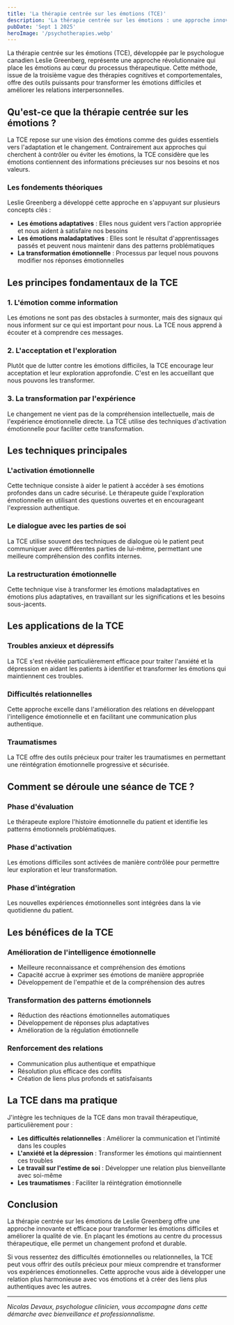 ```yaml
---
title: 'La thérapie centrée sur les émotions (TCE)'
description: 'La thérapie centrée sur les émotions : une approche innovante pour transformer les émotions difficiles.'
pubDate: 'Sept 1 2025'
heroImage: '/psychotherapies.webp'
---
```


La thérapie centrée sur les émotions (TCE), développée par le psychologue canadien Leslie Greenberg, représente une approche révolutionnaire qui place les émotions au cœur du processus thérapeutique. Cette méthode, issue de la troisième vague des thérapies cognitives et comportementales, offre des outils puissants pour transformer les émotions difficiles et améliorer les relations interpersonnelles.

## Qu'est-ce que la thérapie centrée sur les émotions ?

La TCE repose sur une vision des émotions comme des guides essentiels vers l'adaptation et le changement. Contrairement aux approches qui cherchent à contrôler ou éviter les émotions, la TCE considère que les émotions contiennent des informations précieuses sur nos besoins et nos valeurs.

### Les fondements théoriques

Leslie Greenberg a développé cette approche en s'appuyant sur plusieurs concepts clés :

- **Les émotions adaptatives** : Elles nous guident vers l'action appropriée et nous aident à satisfaire nos besoins
- **Les émotions maladaptatives** : Elles sont le résultat d'apprentissages passés et peuvent nous maintenir dans des patterns problématiques
- **La transformation émotionnelle** : Processus par lequel nous pouvons modifier nos réponses émotionnelles

## Les principes fondamentaux de la TCE

### 1. L'émotion comme information
Les émotions ne sont pas des obstacles à surmonter, mais des signaux qui nous informent sur ce qui est important pour nous. La TCE nous apprend à écouter et à comprendre ces messages.

### 2. L'acceptation et l'exploration
Plutôt que de lutter contre les émotions difficiles, la TCE encourage leur acceptation et leur exploration approfondie. C'est en les accueillant que nous pouvons les transformer.

### 3. La transformation par l'expérience
Le changement ne vient pas de la compréhension intellectuelle, mais de l'expérience émotionnelle directe. La TCE utilise des techniques d'activation émotionnelle pour faciliter cette transformation.

## Les techniques principales

### L'activation émotionnelle
Cette technique consiste à aider le patient à accéder à ses émotions profondes dans un cadre sécurisé. Le thérapeute guide l'exploration émotionnelle en utilisant des questions ouvertes et en encourageant l'expression authentique.

### Le dialogue avec les parties de soi
La TCE utilise souvent des techniques de dialogue où le patient peut communiquer avec différentes parties de lui-même, permettant une meilleure compréhension des conflits internes.

### La restructuration émotionnelle
Cette technique vise à transformer les émotions maladaptatives en émotions plus adaptatives, en travaillant sur les significations et les besoins sous-jacents.

## Les applications de la TCE

### Troubles anxieux et dépressifs
La TCE s'est révélée particulièrement efficace pour traiter l'anxiété et la dépression en aidant les patients à identifier et transformer les émotions qui maintiennent ces troubles.

### Difficultés relationnelles
Cette approche excelle dans l'amélioration des relations en développant l'intelligence émotionnelle et en facilitant une communication plus authentique.

### Traumatismes
La TCE offre des outils précieux pour traiter les traumatismes en permettant une réintégration émotionnelle progressive et sécurisée.

## Comment se déroule une séance de TCE ?

### Phase d'évaluation
Le thérapeute explore l'histoire émotionnelle du patient et identifie les patterns émotionnels problématiques.

### Phase d'activation
Les émotions difficiles sont activées de manière contrôlée pour permettre leur exploration et leur transformation.

### Phase d'intégration
Les nouvelles expériences émotionnelles sont intégrées dans la vie quotidienne du patient.

## Les bénéfices de la TCE

### Amélioration de l'intelligence émotionnelle
- Meilleure reconnaissance et compréhension des émotions
- Capacité accrue à exprimer ses émotions de manière appropriée
- Développement de l'empathie et de la compréhension des autres

### Transformation des patterns émotionnels
- Réduction des réactions émotionnelles automatiques
- Développement de réponses plus adaptatives
- Amélioration de la régulation émotionnelle

### Renforcement des relations
- Communication plus authentique et empathique
- Résolution plus efficace des conflits
- Création de liens plus profonds et satisfaisants

## La TCE dans ma pratique

J'intègre les techniques de la TCE dans mon travail thérapeutique, particulièrement pour :

- **Les difficultés relationnelles** : Améliorer la communication et l'intimité dans les couples
- **L'anxiété et la dépression** : Transformer les émotions qui maintiennent ces troubles
- **Le travail sur l'estime de soi** : Développer une relation plus bienveillante avec soi-même
- **Les traumatismes** : Faciliter la réintégration émotionnelle

## Conclusion

La thérapie centrée sur les émotions de Leslie Greenberg offre une approche innovante et efficace pour transformer les émotions difficiles et améliorer la qualité de vie. En plaçant les émotions au centre du processus thérapeutique, elle permet un changement profond et durable.

Si vous ressentez des difficultés émotionnelles ou relationnelles, la TCE peut vous offrir des outils précieux pour mieux comprendre et transformer vos expériences émotionnelles. Cette approche vous aide à développer une relation plus harmonieuse avec vos émotions et à créer des liens plus authentiques avec les autres.

---

*Nicolas Devaux, psychologue clinicien, vous accompagne dans cette démarche avec bienveillance et professionnalisme.*

